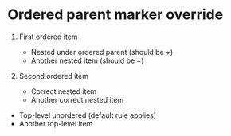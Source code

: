 # Ordered parent marker override

1. First ordered item
   - Nested under ordered parent (should be +)
   - Another nested item (should be +)

2. Second ordered item
   + Correct nested item
   + Another correct nested item

- Top-level unordered (default rule applies)
- Another top-level item
